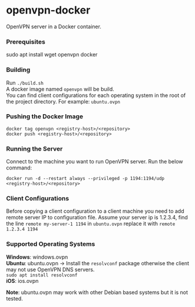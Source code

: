 # openvpn-docker

OpenVPN server in a Docker container.

### Prerequisites
sudo apt install wget openvpn docker

### Building
Run `./build.sh`<br>
A docker image named `openvpn` will be build.<br>
You can find client configurations for each operating system in the root of the project directory. For example: `ubuntu.ovpn`

### Pushing the Docker Image
```
docker tag openvpn <registry-host>/<repository>
docker push <registry-host>/<repository>
```

### Running the Server
Connect to the machine you want to run OpenVPN server. Run the below command:
```
docker run -d --restart always --privileged -p 1194:1194/udp <registry-host>/<repository>
```

### Client Configurations
Before copying a client configuration to a client machine you need to add remote server IP to configuration file. Assume your server ip is 1.2.3.4, find the line `remote my-server-1 1194` in `ubuntu.ovpn` replace it with `remote 1.2.3.4 1194`

### Supported Operating Systems
**Windows**: windows.ovpn<br>
**Ubuntu**: ubuntu.ovpn -> Install the `resolvconf` package otherwise the client may not use OpenVPN DNS servers.<br>
`sudo apt install resolvconf`<br>
**iOS**: ios.ovpn

**Note**: ubuntu.ovpn may work with other Debian based systems but it is not tested.
